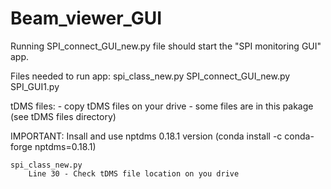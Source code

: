 # Beam_viewer_GUI

Running SPI_connect_GUI_new.py file should start the "SPI monitoring GUI" app.

Files needed to run app:
	spi_class_new.py
	SPI_connect_GUI_new.py
	SPI_GUI1.py
	

tDMS files:
	- copy tDMS files on your drive
	- some files are in this pakage (see tDMS files directory)


IMPORTANT:
	Insall and use nptdms 0.18.1 version (conda install -c conda-forge nptdms=0.18.1)

	spi_class_new.py
		Line 30 - Check tDMS file location on you drive
    		